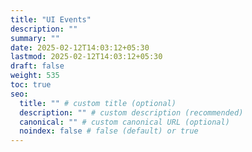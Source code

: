 ```yaml
---
title: "UI Events"
description: ""
summary: ""
date: 2025-02-12T14:03:12+05:30
lastmod: 2025-02-12T14:03:12+05:30
draft: false
weight: 535
toc: true
seo:
  title: "" # custom title (optional)
  description: "" # custom description (recommended)
  canonical: "" # custom canonical URL (optional)
  noindex: false # false (default) or true
---
```

